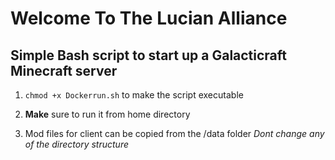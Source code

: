 

# Welcome To The Lucian Alliance

## Simple Bash script to start up a Galacticraft Minecraft server


1) `chmod +x Dockerrun.sh` to make the script executable 

2)  **Make**  sure to run it from home directory 

3) Mod files for client can be copied from the /data folder *Dont change any of the directory structure*
